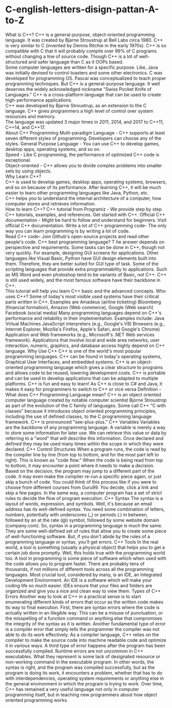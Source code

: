 # C-english-letters-disign-pattan-A-to-Z
What is C++? 
C++ is a general-purpose, object-oriented programming language. 
It was created by Bjarne Stroustrup at Bell Labs circa 1980.
C++ is very similar to C (invented by Dennis Ritchie in the early 1970s). 
C++ is so compatible with C that it will probably compile over 99% of C programs without changing a line of source code.
Though C++ is a lot of well-structured and safer language than C as it OOPs based.  
Some computer languages are written for a specific purpose.
Like, Java was initially devised to control toasters and some other electronics.
C was developed for programming OS. Pascal was conceptualized to teach proper programming techniques.
But C++ is a general-purpose language. It well deserves the widely acknowledged nickname "Swiss Pocket Knife of Languages." 
C++ is a cross-platform language that can be used to create high-performance applications.  
C++ was developed by Bjarne Stroustrup, as an extension to the C language. 
C++ gives programmers a high level of control over system resources and memory.  
The language was updated 3 major times in 2011, 2014, and 2017 to C++11, C++14, and C++17.   
About C++ Programming  Multi-paradigm Language - C++ supports at least seven different styles of programming. 
Developers can choose any of the styles.  General Purpose Language - You can use C++ to develop games, desktop apps, operating systems, and so on.  
Speed - Like C programming, the performance of optimized C++ code is exceptional.  
Object-oriented - C++ allows you to divide complex problems into smaller sets by using objects.  
Why Learn C++?  
C++ is used to develop games, desktop apps, operating systems, browsers, and so on because of its performance. 
After learning C++, it will be much easier to learn other programming languages like Java, Python, etc.  
C++ helps you to understand the internal architecture of a computer, how computer stores and retrieves information.  
How to learn C++? 
C++ tutorial from Programiz - We provide step by step C++ tutorials, examples, and references.
Get started with C++.  Official C++ documentation - Might be hard to follow and understand for beginners. 
Visit official C++ documentation. 
Write a lot of C++ programming code- The only way you can learn programming is by writing a lot of code.  
Read C++ code- Join Github's open-source projects and read other people's code. 
C++ best programming language?  T
he answer depends on perspective and requirements. Some tasks can be done in C++, though not very quickly. For example, designing GUI screens for applications.
Other languages like Visual Basic, Python have GUI design elements built into them.
Therefore, they are better suited for GUI type of task.  Some of the scripting languages that provide extra programmability to applications.
Such as MS Word and even photoshop tend to be variants of Basic, not C++.  C++ is still used widely, and the most famous software have their backbone in C++.  
This tutorial will help you learn C++ basic and the advanced concepts.  Who uses C++?  Some of today's most visible used systems have their critical parts written in C++.  Examples are Amadeus (airline ticketing)  Bloomberg (financial formation), Amazon (Web commerce), Google (Web search) Facebook (social media)  Many programming languages depend on C++'s performance and reliability in their implementation. Examples include:  Java Virtual Machines JavaScript interpreters (e.g., Google's V8) Browsers (e.g., Internet Explorer, Mozilla's Firefox, Apple's Safari, and Google's Chrome)  Application and Web frameworks (e.g., Microsoft's .NET Web services framework).  Applications that involve local and wide area networks, user interaction, numeric, graphics, and database access highly depend on C++ language.  Why Use C++  C++ is one of the world's most popular programming languages.  C++ can be found in today's operating systems, Graphical User Interfaces, and embedded systems.  C++ is an object-oriented programming language which gives a clear structure to programs and allows code to be reused, lowering development costs.  C++ is portable and can be used to develop applications that can be adapted to multiple platforms.  C++ is fun and easy to learn!  As C++ is close to C# and Java, it makes it easy for programmers to switch to C++ or vice versa   Definition - What does C++ Programming Language mean?  C++ is an object oriented computer language created by notable computer scientist Bjorne Stroustrop as part of the evolution of the C family of languages.  Some call C++ “C with classes” because it introduces object oriented programming principles, including the use of defined classes, to the C programming language framework.  C++ is pronounced "see-plus-plus."   C++ Variables  Variables are the backbone of any programming language.  A variable is merely a way to store some information for later use. We can retrieve this value or data by referring to a "word" that will describe this information.  Once declared and defined they may be used many times within the scope in which they were declared.   C++ Control Structures  When a program runs, the code is read by the compiler line by line (from top to bottom, and for the most part left to right). This is known as "code flow."  When the code is being read from top to bottom, it may encounter a point where it needs to make a decision. Based on the decision, the program may jump to a different part of the code. It may even make the compiler re-run a specific piece again, or just skip a bunch of code.  You could think of this process like if you were to choose from different courses from Guru99. You decide, click a link and skip a few pages. In the same way, a computer program has a set of strict rules to decide the flow of program execution.   C++ Syntax  The syntax is a layout of words, expression, and symbols.  Well, it's because an email address has its well-defined syntax. You need some combination of letters, numbers, potentially with underscores (_) or periods (.) in between, followed by an at the rate (@) symbol, followed by some website domain (company.com).  So, syntax in a programming language is much the same. They are some well-defined set of rules that allow you to create some piece of well-functioning software.  But, if you don't abide by the rules of a programming language or syntax, you'll get errors.  C++ Tools  In the real world, a tool is something (usually a physical object) that helps you to get a certain job done promptly.  Well, this holds true with the programming world too. A tool in programming is some piece of software which when used with the code allows you to program faster.  There are probably tens of thousands, if not millions of different tools across all the programming languages.  Most crucial tool, considered by many, is an IDE, an Integrated Development Environment. An IDE is a software which will make your coding life so much easier. IDEs ensure that your files and folders are organized and give you a nice and clean way to view them.   Types of C++ Errors  Another way to look at C++ in a practical sense is to start enumerating different kinds of errors that occur as the written code makes its way to final execution.  First, there are syntax errors where the code is actually written in an illegible way. This can be a misuse of punctuation, or the misspelling of a function command or anything else that compromises the integrity of the syntax as it is written.  Another fundamental type of error is a compiler error that simply tells the programmer the compiler was not able to do its work effectively. As a compiler language, C++ relies on the compiler to make the source code into machine readable code and optimize it in various ways.  A third type of error happens after the program has been successfully compiled. Runtime errors are not uncommon in C++ executables. What they represent is some lack of designated resource or non-working command in the executable program.  In other words, the syntax is right, and the program was compiled successfully, but as the program is doing its work, it encounters a problem, whether that has to do with interdependencies, operating system requirements or anything else in the general environment in which the program is trying to work.  Over time, C++ has remained a very useful language not only in computer programming itself, but in teaching new programmers about how object oriented programming works.

